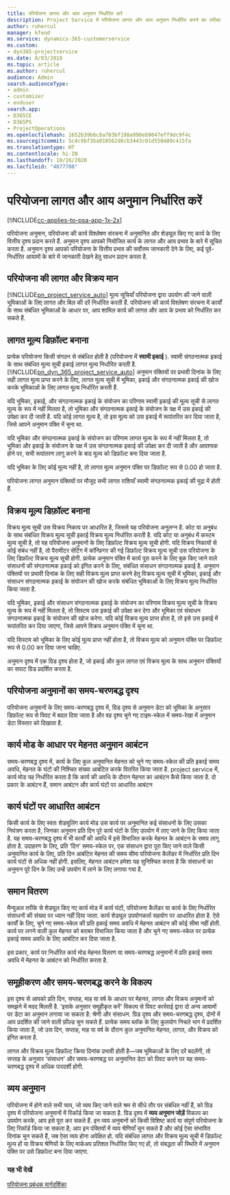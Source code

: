 ```yaml
---
title: परियोजना लागत और आय अनुमान निर्धारित करें
description: Project Service में परियोजना लागत और आय अनुमान निर्धारित करने का तरीका
author: ruhercul
manager: kfend
ms.service: dynamics-365-customerservice
ms.custom:
- dyn365-projectservice
ms.date: 8/03/2018
ms.topic: article
ms.author: ruhercul
audience: Admin
search.audienceType:
- admin
- customizer
- enduser
search.app:
- D365CE
- D365PS
- ProjectOperations
ms.openlocfilehash: 1652b39b6c8a703bf198a990eb9047eff9dc9f4c
ms.sourcegitcommit: 5c4c9bf3ba018562d6cb3443c01d550489c415fa
ms.translationtype: HT
ms.contentlocale: hi-IN
ms.lasthandoff: 10/16/2020
ms.locfileid: "4077708"
---
```

# <a name="determine-project-cost-and-revenue-estimates"></a>परियोजना लागत और आय अनुमान निर्धारित करें 

[!INCLUDE[cc-applies-to-psa-app-1x-2x](../includes/cc-applies-to-psa-app-1x-2x.md)]

परियोजना अनुमान, परियोजना की कार्य विश्लेषण संरचना में अनुमानित और शेड्यूल किए गए कार्य के लिए वित्तीय दृश्य प्रदान करते हैं. अनुमान दृश्य आपको नियोजित कार्य के लागत और आय प्रभाव के बारे में सूचित करता है. अनुमान दृश्य आपको परियोजना के वित्तीय प्रभाव की सर्वोत्तम जानकारी देने के लिए, कई पूर्व-निर्धारित आयामों के बारे में जानकारी देखने हेतु साधन प्रदान करता है.  
  
## <a name="cost-and-sales-value-of-the-project"></a>परियोजना की लागत और विक्रय मान  
[!INCLUDE[pn_project_service_auto](../includes/pn-project-service-auto.md)] मूल्य सूचियाँ परियोजना द्वारा उपयोग की जाने वाली भूमिकाओं के लिए लागत और बिल की दरें निर्धारित करती हैं. परियोजना की कार्य विश्लेषण संरचना में कार्यों के साथ संबंधित भूमिकाओं के आधार पर, आप शामिल कार्य की लागत और आय के प्रभाव को निर्धारित कर सकते हैं.  
  
## <a name="cost-price-defaulting"></a>लागत मूल्य डिफ़ॉल्ट बनाना  
प्रत्येक परियोजना किसी संगठन से संबंधित होती है (परियोजना में **स्वामी इकाई** ). स्वामी संगठनात्मक इकाई के साथ संबंधित मूल्य सूची इकाई लागत मूल्य निर्धारित करती है. [!INCLUDE[pn_dyn_365_project_service_auto](../includes/pn-dyn-365-project-service-auto.md)] अनुमान पंक्तियों पर प्रभावी दिनांक के लिए सही लागत मूल्य प्राप्त करने के लिए, लागत मूल्य सूची में भूमिका, इकाई और संगठनात्मक इकाई की खोज करके भूमिकाओं के लिए लागत मूल्य निर्धारित करती हैं.  
  
यदि भूमिका, इकाई, और संगठनात्मक इकाई के संयोजन का परिणाम स्वामी इकाई की मूल्य सूची से लागत मूल्य के रूप में नहीं मिलता है, तो भूमिका और संगठनात्मक इकाई के संयोजन के पक्ष में उस इकाई की उपेक्षा कर दी जाती है. यदि कोई लागत मूल्य है, तो इस मूल्य को उस इकाई में रूपांतरित कर दिया जाता है, जिसे आपने अनुमान पंक्ति में चुना था.  
  
यदि भूमिका और संगठनात्मक इकाई के संयोजन का परिणाम लागत मूल्य के रूप में नहीं मिलता है, तो भूमिका और इकाई के संयोजन के पक्ष में उस संगठनात्मक इकाई की उपेक्षा कर दी जाती है और आवश्यक होने पर, सभी रूपांतरण लागू करने के बाद मूल्य को डिफ़ॉल्ट बना दिया जाता है.  
  
 यदि भूमिका के लिए कोई मूल्य नहीं है, तो लागत मूल्य अनुमान पंक्ति पर डिफ़ॉल्ट रूप से 0.00 हो जाता है.  
  
 परियोजना लागत अनुमान पंक्तियों पर मौजूद सभी लागत राशियाँ स्वामी संगठनात्मक इकाई की मुद्रा में होती हैं.  
  
## <a name="sales-price-defaulting"></a>विक्रय मूल्य डिफ़ॉल्ट बनाना  
विक्रय मूल्य सूची उस विक्रय निकाय पर आधारित है, जिससे यह परियोजना अनुलग्न है. कोट या अनुबंध के साथ संबंधित विक्रय मूल्य सूची इकाई विक्रय मूल्य निर्धारित करती है. यदि कोट या अनुबंध में कस्टम मूल्य सूची है, तो यह परियोजना अनुमानों के लिए डिफ़ॉल्ट विक्रय मूल्य सूची होगी. यदि विक्रय निकायों से कोई संबंध नहीं है, तो पैरामीटर सेटिंग में कॉन्फ़िगर की गई डिफ़ॉल्ट विक्रय मूल्य सूची उस परियोजना के लिए डिफ़ॉल्ट विक्रय मूल्य सूची होगी. प्रत्येक अनुमान पंक्ति में कार्य पूरा करने के लिए बुक किए जाने वाले संसाधनों की संगठनात्मक इकाई को इंगित करने के लिए, संबंधित संसाधन संगठनात्मक इकाई है. अनुमान पंक्तियों पर प्रभावी दिनांक के लिए सही विक्रय मूल्य प्राप्त करने हेतु विक्रय मूल्य सूची में भूमिका, इकाई और संसाधन संगठनात्मक इकाई के संयोजन की खोज करके संबंधित भूमिकाओं के लिए विक्रय मूल्य निर्धारित किया जाता है.  
  
यदि भूमिका, इकाई और संसाधन संगठनात्मक इकाई के संयोजन का परिणाम विक्रय मूल्य सूची के विक्रय मूल्य के रूप में नहीं मिलता है, तो सिस्टम उस इकाई की उपेक्षा कर देगा और भूमिका एवं संसाधन संगठनात्मक इकाई के संयोजन की खोज करेगा. यदि कोई विक्रय मूल्य प्राप्त होता है, तो इसे उस इकाई में रूपांतरित कर दिया जाएगा, जिसे आपने विक्रय अनुमान पंक्ति में चुना था.  
  
यदि सिस्टम को भूमिका के लिए कोई मूल्य प्राप्त नहीं होता है, तो विक्रय मूल्य को अनुमान पंक्ति पर डिफ़ॉल्ट रूप से 0.00 कर दिया जाना चाहिए.  
  
अनुमान दृश्य में एक ग्रिड दृश्य होता है, जो इकाई और कुल लागत एवं विक्रय मूल्य के साथ अनुमान पंक्तियों का सपाट ग्रिड प्रदर्शित करता है.  
  
## <a name="time-phased-view-of-project-estimates"></a>परियोजना अनुमानों का समय-चरणबद्ध दृश्य  
परियोजना अनुमानों के लिए समय-चरणबद्ध दृश्य में, ग्रिड दृश्य से अनुमान डेटा को भूमिका के अनुसार डिफ़ॉल्ट रूप से पिवट में बदल दिया जाता है और वह दृश्य चुने गए टाइम-स्केल में समय-रेखा में अनुमान डेटा विस्तार को दिखाता है.  
  
## <a name="effort-estimate-allocation-based-on-task-mode"></a>कार्य मोड के आधार पर मेहनत अनुमान आबंटन  
समय-चरणबद्ध दृश्य में, कार्य के लिए कुल अनुमानित मेहनत को चुने गए समय-स्केल की प्रति इकाई समय अवधि, मेहनत के घंटों की निश्चित संख्या आबंटित करके वितरित किया जाता है. project service में, कार्य मोड यह निर्धारित करता है कि कार्य की अवधि के दौरान मेहनत का आबंटन कैसे किया जाता है. दो प्रकार के आबंटन हैं, समान आबंटन और कार्य घंटों पर आधारित आबंटन  
  
## <a name="work-hours-based-allocation"></a>कार्य घंटों पर आधारित आबंटन  
किसी कार्य के लिए स्वतः शेड्यूलिंग कार्य मोड उस कार्य पर अनुमानित कई संसाधनों के लिए उसका नियंत्रण करता है, जिनका अनुमान प्रति दिन पूरे कार्य घंटों के लिए उपयोग में लाए जाने के लिए किया जाता है. यह समय-चरणबद्ध दृश्य में भी कार्यों की अवधि में इसे विभाजित करके मेहनत के आबंटन के समय लागू होता है. उदाहरण के लिए, प्रति ‘दिन’ समय-स्केल पर, एक संसाधन द्वारा पूरा किए जाने वाले किसी अनुमानित कार्य के लिए, प्रति दिन आबंटित मेहनत की समय सीमा परियोजना कैलेंडर में निर्धारित प्रति दिन कार्य घंटों से अधिक नहीं होगी. इसलिए, मेहनत आबंटन हमेशा यह सुनिश्चित करता है कि संसाधनों का अनुमान पूरे दिन के लिए उन्हें उपयोग में लाने के लिए लगाया गया है.  
  
## <a name="even-distribution"></a>समान वितरण  
मैन्युअल तरीके से शेड्यूल किए गए कार्य मोड में कार्य घंटों, परियोजना कैलेंडर या कार्य के लिए निर्धारित संसाधनों की संख्या पर ध्यान नहीं दिया जाता. कार्य शेड्यूल उपयोगकर्ता सहयोग पर आधारित होता है. ऐसे कार्यों के लिए, चुने गए समय-स्केल की प्रति इकाई समय अवधि में मेहनत आबंटन की कोई सीमा नहीं होती. कार्य पर लगने वाली कुल मेहनत को बराबर विभाजित किया जाता है और चुने गए समय-स्केल पर प्रत्येक इकाई समय अवधि के लिए आबंटित कर दिया जाता है.  
  
इस प्रकार, कार्य पर निर्धारित कार्य मोड मेहनत वितरण या समय-चरणबद्ध अनुमानों में प्रति इकाई समय अवधि में मेहनत के आबंटन को निर्धारित करता है.  
  
## <a name="grouping-and-time-phasing-options"></a>समूहीकरण और समय-चरणबद्ध करने के विकल्प  
इस दृश्य से आपको प्रति दिन, सप्ताह, माह या वर्ष के आधार पर मेहनत, लागत और विक्रय अनुमानों को समझने में मदद मिलती है. 'इसके अनुसार समूहीकृत करें' विकल्प से पिवट कार्रवाई द्वारा दो अन्य आयामों पर डेटा का अनुमान लगाया जा सकता है: श्रेणी और संसाधन. ग्रिड दृश्य और समय-चरणबद्ध दृश्य, दोनों में आप प्रदर्शित की जाने वाली फ़ील्ड चुन सकते हैं. प्रत्येक समय ब्लॉक के लिए कुलयोग निचले भाग में प्रदर्शित किया जाता है, जो उस दिन, सप्ताह, माह या वर्ष के दौरान कुल अनुमानित मेहनत, लागत, और विक्रय को इंगित करता है.  
  
लागत और विक्रय मूल्य डिफ़ॉल्ट क्रिया दिनांक प्रभावी होती है—जब भूमिकाओं के लिए दरें बदलेंगी, तो सप्ताह के अनुसार ‘संसाधन’ और समय-चरणबद्ध पर अनुमानित डेटा को पिवट करने पर यह समय-चरणबद्ध दृश्य में अधिक पारदर्शी होगी.  
  
## <a name="expense-estimates"></a>व्यय अनुमान  
परियोजना में होने वाले सभी व्यय, जो व्यय किए जाने वाले श्रम से सीधे तौर पर संबंधित नहीं हैं, को ग्रिड दृश्य में परियोजना अनुमानों में रिकॉर्ड किया जा सकता है. ग्रिड दृश्य में **व्यय अनुमान जोड़ें** विकल्प का उपयोग करके, आप इसे पूरा कर सकते हैं. इन व्यय अनुमानों को किसी विशिष्ट कार्य या संपूर्ण परियोजना के लिए रिकॉर्ड किया जा सकता है; आप इन पंक्तियों में व्यय श्रेणियाँ चुन सकते हैं और कोई ऐसा संभावित दिनांक चुन सकते हैं, जब ऐसा व्यय होना अपेक्षित हो. यदि संबंधित लागत और विक्रय मूल्य सूची में डिफ़ॉल्ट मूल्य हों या विक्रय श्रेणियों के लिए मार्कअप प्रतिशत निर्धारित किए गए हों, तो संबद्धता की स्थिति में अनुमान पंक्ति पर उसे डिफ़ॉल्ट बना दिया जाएगा.  
  
### <a name="see-also"></a>यह भी देखें  
 [परियोजना प्रबंधक मार्गदर्शिका](../psa/project-manager-guide.md)
